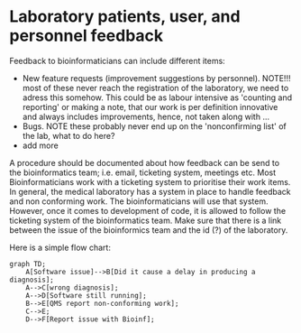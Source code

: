 # Laboratory patients, user, and personnel feedback

Feedback to bioinformaticians can include different items:

- New feature requests (improvement suggestions by personnel). NOTE!!! most of these never reach the registration of the laboratory, we need to adress this somehow. This could be as labour intensive as 'counting and reporting' or making a note, that our work is per definition innovative and always includes improvements, hence, not taken along with ...
- Bugs. NOTE these probably never end up on the 'nonconfirming list' of the lab, what to do here?
- add more

A procedure should be documented about how feedback can be send to the bioinformatics team; i.e. email, ticketing system, meetings etc.
Most Bioinformaticians work with a ticketing system to prioritise their work items.
In general, the medical laboratory has a system in place to handle feedback and non conforming work. The bioinformaticians will use that system. However, once it comes to development of code, it is allowed to follow the ticketing system of the bioinformatics team. Make sure that there is a link between the issue of the bioinformics team and the id (?) of the laboratory.

Here is a simple flow chart:

```mermaid
graph TD;
    A[Software issue]-->B[Did it cause a delay in producing a diagnosis];
    A-->C[wrong diagnosis];
    A-->D[Software still running];
    B-->E[QMS report non-conforming work];
    C-->E;
    D-->F[Report issue with Bioinf];
```

